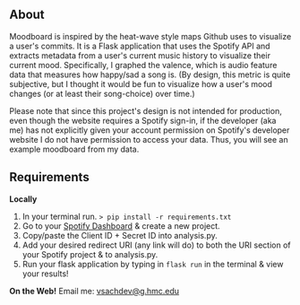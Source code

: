 ## About

Moodboard is inspired by the heat-wave style maps Github uses to visualize a user's commits. It is a Flask application that uses the Spotify API and extracts metadata from a user's current music history to visualize their current mood. Specifically, I graphed the valence, which is audio feature data that measures how happy/sad a song is. (By design, this metric is quite subjective, but I thought it would be fun to visualize how a user's mood changes (or at least their song-choice) over time.)

Please note that since this project's design is not intended for production, even though the website requires a Spotify sign-in, if the developer (aka me) has not explicitly given your account permission on Spotify's developer website I do not have permission to access your data. Thus, you will see an example moodboard from my data. 


## Requirements

**Locally** 
1. In your terminal run. `> pip install -r requirements.txt`
2. Go to your [Spotify Dashboard](https://developer.spotify.com/dashboard/) & create a new project.
3. Copy/paste the Client ID + Secret ID into analysis.py.
4. Add your desired redirect URI (any link will do) to both the URI section of your Spotify project & to analysis.py. 
5.  Run your flask application by typing in  `flask run` in the terminal & view your results!

**On the Web!**
Email me: vsachdev@g.hmc.edu 
